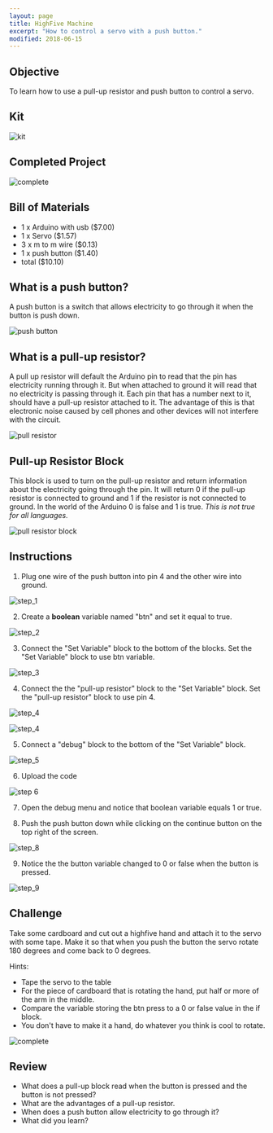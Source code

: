 ```yaml
---
layout: page
title: HighFive Machine
excerpt: "How to control a servo with a push button."
modified: 2018-06-15
---
```


## Objective

To learn how to use a pull-up resistor and push button to control a servo.

## Kit

![kit](/images/maker-camp/day-2/highfive/project.jpg)

## Completed Project

![complete](/images/maker-camp/day-2/highfive/complete.gif)

## Bill of Materials 

- 1 x Arduino with usb  ($7.00) 
- 1 x Servo ($1.57)
- 3 x m to m wire ($0.13)
- 1 x push button ($1.40)
- total ($10.10)

## What is a push button?

A push button is a switch that allows electricity to go through it when the button is push down.

![push button](/images/maker-camp/day-2/highfive/push_button.jpg)

## What is a pull-up resistor?

A pull up resistor will default the Arduino pin to read that the pin has electricity running through it.  But when attached to ground it will read that no electricity is passing through it.  Each pin that has a number next to it, should have a pull-up resistor attached to it.  The advantage of this is that electronic noise caused by cell phones and other devices will not interfere with the circuit.

![pull resistor](/images/maker-camp/day-2/highfive/pullup-resistor.jpg#img-phone)

## Pull-up Resistor Block

This block is used to turn on the pull-up resistor and return information about the electricity going through the pin. It will return 0 if the pull-up resistor is connected to ground and 1 if the resistor is not connected to ground. In the world of the Arduino 0 is false and 1 is true.  *This is not true for all languages.*

![pull resistor block](/images/maker-camp/day-2/highfive/pullup-resistor-block.png)

## Instructions

1) Plug one wire of the push button into pin 4 and the other wire into ground.

![step_1](/images/maker-camp/day-2/highfive/step_1.jpg)

2) Create a **boolean** variable named "btn" and set it equal to true.

![step_2](/images/maker-camp/day-2/highfive/step_2.png)

3) Connect the "Set Variable" block to the bottom of the blocks.  Set the "Set Variable" block to use btn variable.

![step_3](/images/maker-camp/day-2/highfive/step_3.png)

4) Connect the the "pull-up resistor" block to the "Set Variable" block.  Set the "pull-up resistor" block to use pin 4.

![step_4](/images/maker-camp/day-2/highfive/step_4a.png#img-phone)

![step_4](/images/maker-camp/day-2/highfive/step_4b.png)

5) Connect a "debug" block to the bottom of the "Set Variable" block.

![step_5](/images/maker-camp/day-2/highfive/step_5.png)

6) Upload the code

![step 6](/images/upload-1.png)

7) Open the debug menu and notice that boolean variable equals 1 or true.


8) Push the push button down while clicking on the continue button on the top right of the screen.

![step_8](/images/maker-camp/day-2/highfive/step_8.png)

9) Notice the the button variable changed to 0 or false when the button is pressed.

![step_9](/images/maker-camp/day-2/highfive/step_9.png)

## Challenge

Take some cardboard and cut out a highfive hand and attach it to the servo with some tape.  Make it so that when you push the button the servo rotate 180 degrees and come back to 0 degrees. 

Hints:

- Tape the servo to the table
- For the piece of cardboard that is rotating the hand, put half or more of the arm in the middle.
- Compare the variable storing the btn press to a 0 or false value in the if block.
- You don't have to make it a hand, do whatever you think is cool to rotate.

![complete](/images/maker-camp/day-2/highfive/complete.gif)

## Review

- What does a pull-up block read when the button is pressed and the button is not pressed?
- What are the advantages of a pull-up resistor.
- When does a push button allow electricity to go through it?
- What did you learn?



